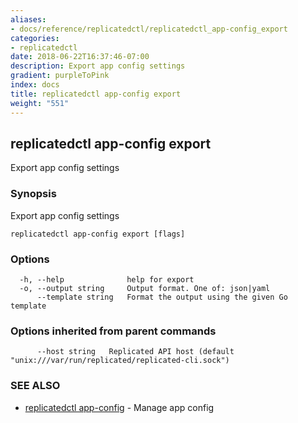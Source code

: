 ```yaml
---
aliases:
- docs/reference/replicatedctl/replicatedctl_app-config_export
categories:
- replicatedctl
date: 2018-06-22T16:37:46-07:00
description: Export app config settings
gradient: purpleToPink
index: docs
title: replicatedctl app-config export
weight: "551"
---
```


## replicatedctl app-config export

Export app config settings

### Synopsis

Export app config settings

```
replicatedctl app-config export [flags]
```

### Options

```
  -h, --help              help for export
  -o, --output string     Output format. One of: json|yaml
      --template string   Format the output using the given Go template
```

### Options inherited from parent commands

```
      --host string   Replicated API host (default "unix:///var/run/replicated/replicated-cli.sock")
```

### SEE ALSO

* [replicatedctl app-config](/api/replicatedctl/replicatedctl_app-config/)	 - Manage app config

